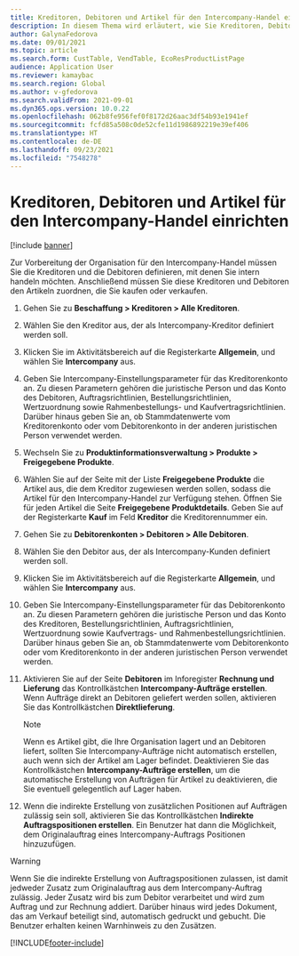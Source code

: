 ```yaml
---
title: Kreditoren, Debitoren und Artikel für den Intercompany-Handel einrichten
description: In diesem Thema wird erläutert, wie Sie Kreditoren, Debitoren und Artikel für den Intercompany-Handel einrichten.
author: GalynaFedorova
ms.date: 09/01/2021
ms.topic: article
ms.search.form: CustTable, VendTable, EcoResProductListPage
audience: Application User
ms.reviewer: kamaybac
ms.search.region: Global
ms.author: v-gfedorova
ms.search.validFrom: 2021-09-01
ms.dyn365.ops.version: 10.0.22
ms.openlocfilehash: 062b8fe956fef0f8172d26aac3df54b93e1941ef
ms.sourcegitcommit: fcfd85a508c0de52cfe11d1986892219e39ef406
ms.translationtype: HT
ms.contentlocale: de-DE
ms.lasthandoff: 09/23/2021
ms.locfileid: "7548278"
---
```

# <a name="set-up-vendors-customers-and-items-for-intercompany-trade"></a>Kreditoren, Debitoren und Artikel für den Intercompany-Handel einrichten

[!include [banner](../../includes/banner.md)]

Zur Vorbereitung der Organisation für den Intercompany-Handel müssen Sie die Kreditoren und die Debitoren definieren, mit denen Sie intern handeln möchten. Anschließend müssen Sie diese Kreditoren und Debitoren den Artikeln zuordnen, die Sie kaufen oder verkaufen.

1. Gehen Sie zu **Beschaffung \> Kreditoren \> Alle Kreditoren**.
1. Wählen Sie den Kreditor aus, der als Intercompany-Kreditor definiert werden soll.
1. Klicken Sie im Aktivitätsbereich auf die Registerkarte **Allgemein**, und wählen Sie **Intercompany** aus.
1. Geben Sie Intercompany-Einstellungsparameter für das Kreditorenkonto an. Zu diesen Parametern gehören die juristische Person und das Konto des Debitoren, Auftragsrichtlinien, Bestellungsrichtlinien, Wertzuordnung sowie Rahmenbestellungs- und Kaufvertragsrichtlinien. Darüber hinaus geben Sie an, ob Stammdatenwerte vom Kreditorenkonto oder vom Debitorenkonto in der anderen juristischen Person verwendet werden.
1. Wechseln Sie zu **Produktinformationsverwaltung \> Produkte \> Freigegebene Produkte**.
1. Wählen Sie auf der Seite mit der Liste **Freigegebene Produkte** die Artikel aus, die dem Kreditor zugewiesen werden sollen, sodass die Artikel für den Intercompany-Handel zur Verfügung stehen. Öffnen Sie für jeden Artikel die Seite **Freigegebene Produktdetails**. Geben Sie auf der Registerkarte **Kauf** im Feld **Kreditor** die Kreditorennummer ein.
1. Gehen Sie zu **Debitorenkonten \> Debitoren \> Alle Debitoren**.
1. Wählen Sie den Debitor aus, der als Intercompany-Kunden definiert werden soll.
1. Klicken Sie im Aktivitätsbereich auf die Registerkarte **Allgemein**, und wählen Sie **Intercompany** aus.
1. Geben Sie Intercompany-Einstellungsparameter für das Debitorenkonto an. Zu diesen Parametern gehören die juristische Person und das Konto des Kreditoren, Bestellungsrichtlinien, Auftragsrichtlinien, Wertzuordnung sowie Kaufvertrags- und Rahmenbestellungsrichtlinien. Darüber hinaus geben Sie an, ob Stammdatenwerte vom Debitorenkonto oder vom Kreditorenkonto in der anderen juristischen Person verwendet werden.
1. Aktivieren Sie auf der Seite **Debitoren** im Inforegister **Rechnung und Lieferung** das Kontrollkästchen **Intercompany-Aufträge erstellen**. Wenn Aufträge direkt an Debitoren geliefert werden sollen, aktivieren Sie das Kontrollkästchen **Direktlieferung**.

    > [!NOTE]
    > Wenn es Artikel gibt, die Ihre Organisation lagert und an Debitoren liefert, sollten Sie Intercompany-Aufträge nicht automatisch erstellen, auch wenn sich der Artikel am Lager befindet. Deaktivieren Sie das Kontrollkästchen **Intercompany-Aufträge erstellen**, um die automatische Erstellung von Aufträgen für Artikel zu deaktivieren, die Sie eventuell gelegentlich auf Lager haben.

1. Wenn die indirekte Erstellung von zusätzlichen Positionen auf Aufträgen zulässig sein soll, aktivieren Sie das Kontrollkästchen **Indirekte Auftragspositionen erstellen**. Ein Benutzer hat dann die Möglichkeit, dem Originalauftrag eines Intercompany-Auftrags Positionen hinzuzufügen.

> [!WARNING]
> Wenn Sie die indirekte Erstellung von Auftragspositionen zulassen, ist damit jedweder Zusatz zum Originalauftrag aus dem Intercompany-Auftrag zulässig. Jeder Zusatz wird bis zum Debitor verarbeitet und wird zum Auftrag und zur Rechnung addiert. Darüber hinaus wird jedes Dokument, das am Verkauf beteiligt sind, automatisch gedruckt und gebucht. Die Benutzer erhalten keinen Warnhinweis zu den Zusätzen.

[!INCLUDE[footer-include](../../includes/footer-banner.md)]
